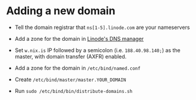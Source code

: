 # Adding a new domain

* Tell the domain registrar that `ns[1-5].linode.com` are your nameservers

* Add a zone for the domain in
  [Linode's DNS manager](https://www.linode.com/members/dns/)

* Set `w.nix.is` IP followed by a semicolon (i.e. `188.40.98.140;`)
  as the master, with domain transfer (AXFR) enabled.

* Add a zone for the domain in `/etc/bind/named.conf`

* Create `/etc/bind/master/master.YOUR_DOMAIN`

* Run `sudo /etc/bind/bin/distribute-domains.sh`
